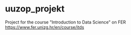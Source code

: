 # uuzop_projekt
Project for the course "Introduction to Data Science" on FER https://www.fer.unizg.hr/en/course/itds
